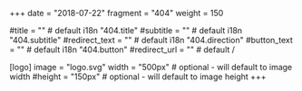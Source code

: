 +++
date = "2018-07-22"
fragment = "404"
weight = 150

#title = "" # default i18n "404.title"
#subtitle = "" # default i18n "404.subtitle"
#redirect_text = "" # default i18n "404.direction"
#button_text = "" # default i18n "404.button"
#redirect_url = "" # default /

[logo]
  image = "logo.svg"
  width = "500px" # optional - will default to image width
  #height = "150px" # optional - will default to image height
+++
